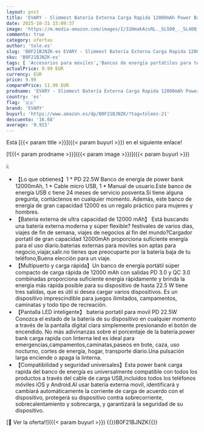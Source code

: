 ```yaml
---
layout: post
title: 'EVARY - Slimmest Batería Externa Carga Rapida 12000mAh Power Bank USB C con PD 22.5W Cargador Movil Portatil de Gran Capacidad Compatible con Linterna para iPhone 13 12 11 X Pro MAX Samsung S21 S20 iPad'
date: 2025-10-31 15:09:37
image: 'https://m.media-amazon.com/images/I/31HmakAzsRL._SL500_._SL400_.jpg'
comments: true
category: ofertas
author: 'tole.es'
slug: 'B0F21BJNZK-es EVARY - Slimmest Batería Externa Carga Rapida 12000mAh...'
sku: 'B0F21BJNZK-es'
tags: [ 'Accesorios para móviles','Bancos de energía portátiles para teléfonos móviles','Cargadores para móviles','Comunicación móvil y accesorios','Electrónica','evary','ipad','iphone','🇪🇸', ]
actualPrice: 9.99 EUR
currency: EUR
price: 9.99
comparePrice: 11.99 EUR
prodname: 'EVARY - Slimmest Batería Externa Carga Rapida 12000mAh Power Bank USB C con PD 22.5W Cargador Movil Portatil de Gran Capacidad Compatible con Linterna para iPhone 13 12 11 X Pro MAX Samsung S21 S20 iPad'
country: 'es'
flag: '🇪🇸'
brand: 'EVARY'
buyurl: 'https://www.amazon.es/dp/B0F21BJNZK/?tag=tolees-21'
descuento: '16.68'
average: '9.915'
---
```


Está [{{< param title >}}]({{< param buyurl >}}) en el siguiente enlace!

[![{{< param prodname >}}]({{< param image >}})]({{< param buyurl >}})

ℹ️:

- 【Lo que obtienes】1 * PD 22.5W Banco de energía de power bank 12000mAh, 1 * Cable micro USB, 1 * Manual de usuario.Este banco de energía USB c tiene 24 meses de servicio posventa.Si tiene alguna pregunta, contáctenos en cualquier momento. Además, este banco de energía de gran capacidad 12000 es un regalo práctico para mujeres y hombres.
- 【Bateria externa de ultra capacidad de 12000 mAh】 Está buscando una batería externa moderna y súper flexible? festivales de varios días, viajes de fin de semana, viajes de negocios al fin del mundo?Cargador portatil de gran capacidad 12000mAh proporciona suficiente energía para el uso diario.baterias externas para moviles son aptas para negocio,viajar,salir.no tienes que preocuparte por la batería baja de tu teléfono,Buena elección para un viaje.
- 【Multipuerto y carga rápida】Un banco de energía portátil súper compacto de carga rápida de 12000 mAh con salidas PD 3.0 y QC 3.0 combinadas proporciona suficiente energía rápidamente y brinda la energía más rápida posible para su dispositivo de hasta 22.5 W tiene tres salidas, que es útil si desea cargar varios dispositivos. Es un dispositivo imprescindible para juegos ilimitados, campamentos, caminatas y todo tipo de recreación.
- 【Pantalla LED inteligente】 bateria portatil para movil PD 22.5W Conozca el estado de la batería de su dispositivo en cualquier momento a través de la pantalla digital clara simplemente presionando el botón de encendido. No más adivinanzas sobre el porcentaje de la batería.power bank carga rapida con linterna led es ideal para emergencias,campamentos,caminatas,paseos en bote, caza, uso nocturno, cortes de energía, hogar, transporte diario.Una pulsación larga enciende o apaga la linterna.
- 【Compatibilidad y seguridad universales】Esta power bank carga rapida del banco de energía es universalmente compatible con todos los productos a través del cable de carga USB,incluidos todos los teléfonos móviles iOS y Android.Al usar bateria externa movil, identificará y cambiará automáticamente la corriente de carga de acuerdo con el dispositivo, protegerá su dispositivo contra sobrecorriente, sobrecalentamiento y sobrecarga, y garantizará la seguridad de su dispositivo.

[🛒 Ver la oferta!!]({{< param buyurl >}})
{{<world>}}B0F21BJNZK{{</world>}}

